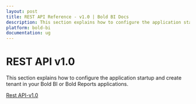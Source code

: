 ```yaml
---
layout: post
title: REST API Reference - v1.0 | Bold BI Docs
description: This section explains how to configure the application startup and create tenant in your Bold BI or Bold Reports applications.
platform: bold-bi
documentation: ug
---
```


# REST API v1.0

This section explains how to configure the application startup and create tenant in your Bold BI or Bold Reports applications.

[Rest API-v1.0](/site-administration/v1.0/api-reference/)